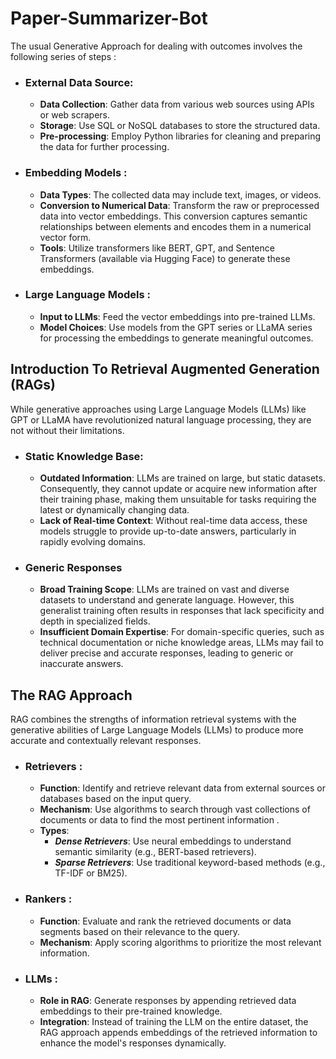 # Paper-Summarizer-Bot
The usual Generative Approach for dealing with outcomes involves the following series of steps : 
* ### External Data Source:
  - **Data Collection**: Gather data from various web sources using APIs or web scrapers.
  - **Storage**: Use SQL or NoSQL databases to store the structured data.
  - **Pre-processing**: Employ Python libraries for cleaning and preparing the data for further processing.
    
* ### Embedding Models :
  - **Data Types**: The collected data may include text, images, or videos.
  - **Conversion to Numerical Data**: Transform the raw or preprocessed data into vector embeddings. This conversion captures semantic relationships between elements and encodes them in a numerical vector form.
  - **Tools**: Utilize transformers like BERT, GPT, and Sentence Transformers (available via Hugging Face) to generate these embeddings.
    
* ### Large Language Models :
  - **Input to LLMs**: Feed the vector embeddings into pre-trained LLMs.
  - **Model Choices**: Use models from the GPT series or LLaMA series for processing the embeddings to generate meaningful outcomes.
 
## Introduction To Retrieval Augmented Generation (RAGs) 
While generative approaches using Large Language Models (LLMs) like GPT or LLaMA have revolutionized natural language processing, they are not without their limitations.  
* ### Static Knowledge Base:
  - **Outdated Information**: LLMs are trained on large, but static datasets. Consequently, they cannot update or acquire new information after their training phase, making them unsuitable for tasks requiring the latest or dynamically changing data.
  - **Lack of Real-time Context**: Without real-time data access, these models struggle to provide up-to-date answers, particularly in rapidly evolving domains.
* ### Generic Responses
   - **Broad Training Scope**: LLMs are trained on vast and diverse datasets to understand and generate language. However, this generalist training often results in responses that lack specificity and depth in specialized fields.
   - **Insufficient Domain Expertise**: For domain-specific queries, such as technical documentation or niche knowledge areas, LLMs may fail to deliver precise and accurate responses, leading to generic or inaccurate answers.
 
## The RAG Approach 
RAG combines the strengths of information retrieval systems with the generative abilities of Large Language Models (LLMs) to produce more accurate and contextually relevant responses.
* ### Retrievers :
  - **Function**: Identify and retrieve relevant data from external sources or databases based on the input query.
  - **Mechanism**: Use algorithms to search through vast collections of documents or data to find the most pertinent information .
  - **Types**:
    * ***Dense Retrievers***: Use neural embeddings to understand semantic similarity (e.g., BERT-based retrievers).
    * ***Sparse Retrievers***: Use traditional keyword-based methods (e.g., TF-IDF or BM25).
      
* ### Rankers :
  - **Function**: Evaluate and rank the retrieved documents or data segments based on their relevance to the query.
  - **Mechanism**: Apply scoring algorithms to prioritize the most relevant information.

* ### LLMs :
  - **Role in RAG**: Generate responses by appending retrieved data embeddings to their pre-trained knowledge.
  - **Integration**: Instead of training the LLM on the entire dataset, the RAG approach appends embeddings of the retrieved information to enhance the model's responses dynamically.
